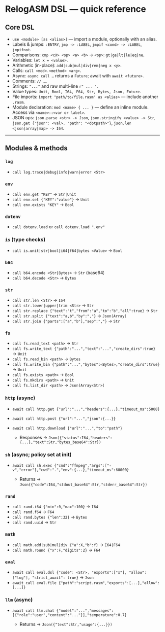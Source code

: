 # RelogASM DSL — quick reference

## Core DSL

- `use <module> [as <alias>]` — import a module, optionally with an alias.
- Labels & jumps: `:ENTRY`, `jmp -> :LABEL`, `jmpif <cond> -> :LABEL`, `jmpifnot`.
- Comparisons: `cmp <cX> <op> <a> <b>` → `<op>`: `gt|ge|lt|le|eq|ne`.
- Variables: `let x = <value>`.
- Arithmetic (in-place): `add|sub|mul|div|rem|neg x <y>`.
- Calls: `call <mod>.<method> <arg>`.
- Async: `async call …` returns a `Future`; await with `await <future>`.
- Comments: `// …`.
- Strings: `"..."` and raw multi-line `r" ... "`.
- Value types: `Unit, Bool, I64, F64, Str, Bytes, Json, Future`.
- File imports: `import "path/to/file.rasm" as <alias>` — include another `.rasm`.
- Module declaration: `mod <name> { ... }` — define an inline module. Access via `<name>::<var or label>`.
- JSON ops:  `json.parse <str> -> Json`, `json.stringify <value> -> Str`, `json.get {"json": <val>, "path": "<dotpath>"}`, `json.len <json|array|map> -> I64`.

---

## Modules & methods

### `log`

- `call log.trace|debug|info|warn|error <Str>`

### `env`

- `call env.get "KEY"` → `Str|Unit`
- `call env.set {"KEY":"value"}` → `Unit`
- `call env.exists "KEY"` → `Bool`

### `dotenv`

- `call dotenv.load` or `call dotenv.load ".env"`

### `is` (type checks)

- `call is.unit|str|bool|i64|f64|bytes <Value>` → `Bool`

### `b64`

- `call b64.encode <Str|Bytes>` → `Str` (base64)
- `call b64.decode <Str>` → `Bytes`

### `str` 

- `call str.len <Str>` → `I64`
- `call str.lower|upper|trim <Str>` → `Str`
- `call str.replace {"text":"t","from":"a","to":"b","all":true}` → `Str`
- `call str.split {"text":"a,b","by":","}` → `Json(Array)`
- `call str.join {"parts":["a","b"],"sep":","}` → `Str`

### `fs`

- `call fs.read_text <path>` → `Str`
- `call fs.write_text {"path":"...","text":"...","create_dirs":true}` → `Unit`
- `call fs.read_bin <path>` → `Bytes`
- `call fs.write_bin {"path":"...","bytes":<Bytes>,"create_dirs":true}` → `Unit`
- `call fs.exists <path>` → `Bool`
- `call fs.mkdirs <path>` → `Unit`
- `call fs.list_dir <path>` → `Json(Array<Str>)`

### `http` (async)

- `await call http.get {"url":"...","headers":{...},"timeout_ms":5000}`
- `await call http.post {"url":"...","json":{...}}`
- `await call http.download {"url":"...","to":"path"}`

  - Responses → `Json({"status":I64,"headers":{...},"text":Str,"bytes_base64":Str})`

### `sh` (async; policy set at init)

- `await call sh.exec {"cmd":"ffmpeg","args":["-v","error"],"cwd":".","env":{...},"timeout_ms":60000}`

  - Returns → `Json({"code":I64,"stdout_base64":Str,"stderr_base64":Str})`

### `rand`

- `call rand.i64 {"min":0,"max":100}` → `I64`
- `call rand.f64` → `F64`
- `call rand.bytes {"len":32}` → `Bytes`
- `call rand.uuid` → `Str`

### `math`

- `call math.add|sub|mul|div {"a":X,"b":Y}` → `I64|F64`
- `call math.round {"x":F,"digits":2}` → `F64`

### `eval` 

- `await call eval.dsl {"code": <Str>, "exports":["x"], "allow":["log"], "strict_await": true}` → `Json`
- `await call eval.file {"path":"script.rasm","exports":[...],"allow":[...]}`

### `llm` (async)

- `await call llm.chat {"model":"...","messages":[{"role":"user","content":"..."}],"temperature":0.7}`

  - Returns → `Json({"text":Str,"usage":{...}})`

